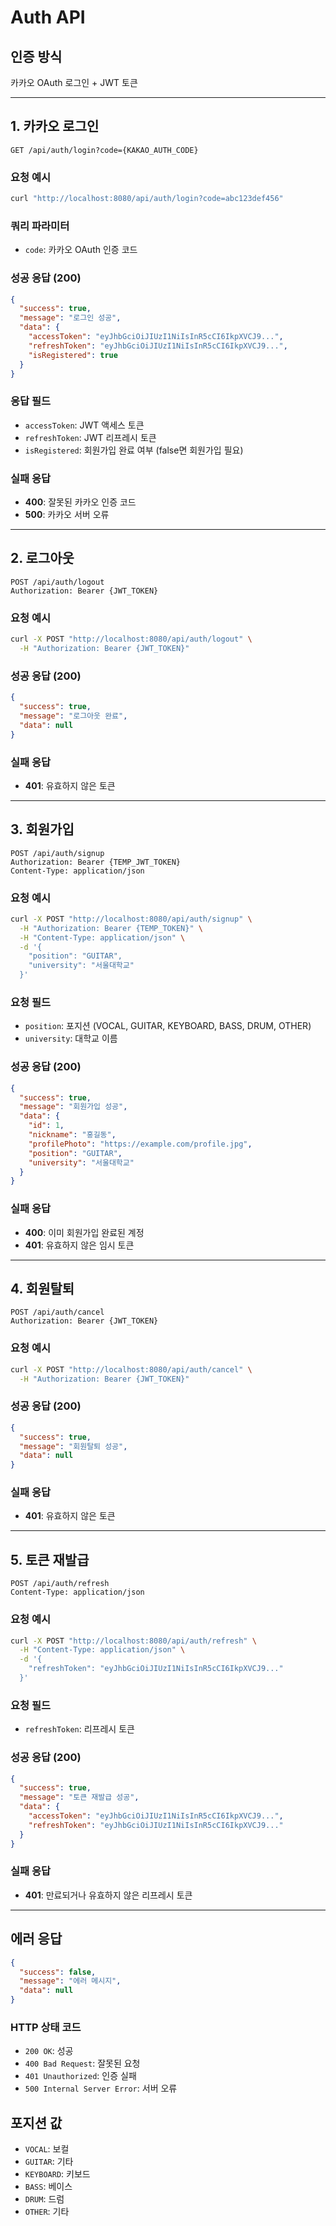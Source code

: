 # Auth API

## 인증 방식
카카오 OAuth 로그인 + JWT 토큰

---

## 1. 카카오 로그인
```
GET /api/auth/login?code={KAKAO_AUTH_CODE}
```

### 요청 예시
```bash
curl "http://localhost:8080/api/auth/login?code=abc123def456"
```

### 쿼리 파라미터
- `code`: 카카오 OAuth 인증 코드

### 성공 응답 (200)
```json
{
  "success": true,
  "message": "로그인 성공",
  "data": {
    "accessToken": "eyJhbGciOiJIUzI1NiIsInR5cCI6IkpXVCJ9...",
    "refreshToken": "eyJhbGciOiJIUzI1NiIsInR5cCI6IkpXVCJ9...",
    "isRegistered": true
  }
}
```

### 응답 필드
- `accessToken`: JWT 액세스 토큰
- `refreshToken`: JWT 리프레시 토큰
- `isRegistered`: 회원가입 완료 여부 (false면 회원가입 필요)

### 실패 응답
- **400**: 잘못된 카카오 인증 코드
- **500**: 카카오 서버 오류

---

## 2. 로그아웃
```
POST /api/auth/logout
Authorization: Bearer {JWT_TOKEN}
```

### 요청 예시
```bash
curl -X POST "http://localhost:8080/api/auth/logout" \
  -H "Authorization: Bearer {JWT_TOKEN}"
```

### 성공 응답 (200)
```json
{
  "success": true,
  "message": "로그아웃 완료",
  "data": null
}
```

### 실패 응답
- **401**: 유효하지 않은 토큰

---

## 3. 회원가입
```
POST /api/auth/signup
Authorization: Bearer {TEMP_JWT_TOKEN}
Content-Type: application/json
```

### 요청 예시
```bash
curl -X POST "http://localhost:8080/api/auth/signup" \
  -H "Authorization: Bearer {TEMP_TOKEN}" \
  -H "Content-Type: application/json" \
  -d '{
    "position": "GUITAR",
    "university": "서울대학교"
  }'
```

### 요청 필드
- `position`: 포지션 (VOCAL, GUITAR, KEYBOARD, BASS, DRUM, OTHER)
- `university`: 대학교 이름

### 성공 응답 (200)
```json
{
  "success": true,
  "message": "회원가입 성공",
  "data": {
    "id": 1,
    "nickname": "홍길동",
    "profilePhoto": "https://example.com/profile.jpg",
    "position": "GUITAR",
    "university": "서울대학교"
  }
}
```

### 실패 응답
- **400**: 이미 회원가입 완료된 계정
- **401**: 유효하지 않은 임시 토큰

---

## 4. 회원탈퇴
```
POST /api/auth/cancel
Authorization: Bearer {JWT_TOKEN}
```

### 요청 예시
```bash
curl -X POST "http://localhost:8080/api/auth/cancel" \
  -H "Authorization: Bearer {JWT_TOKEN}"
```

### 성공 응답 (200)
```json
{
  "success": true,
  "message": "회원탈퇴 성공",
  "data": null
}
```

### 실패 응답
- **401**: 유효하지 않은 토큰

---

## 5. 토큰 재발급
```
POST /api/auth/refresh
Content-Type: application/json
```

### 요청 예시
```bash
curl -X POST "http://localhost:8080/api/auth/refresh" \
  -H "Content-Type: application/json" \
  -d '{
    "refreshToken": "eyJhbGciOiJIUzI1NiIsInR5cCI6IkpXVCJ9..."
  }'
```

### 요청 필드
- `refreshToken`: 리프레시 토큰

### 성공 응답 (200)
```json
{
  "success": true,
  "message": "토큰 재발급 성공",
  "data": {
    "accessToken": "eyJhbGciOiJIUzI1NiIsInR5cCI6IkpXVCJ9...",
    "refreshToken": "eyJhbGciOiJIUzI1NiIsInR5cCI6IkpXVCJ9..."
  }
}
```

### 실패 응답
- **401**: 만료되거나 유효하지 않은 리프레시 토큰

---

## 에러 응답
```json
{
  "success": false,
  "message": "에러 메시지",
  "data": null
}
```

### HTTP 상태 코드
- `200 OK`: 성공
- `400 Bad Request`: 잘못된 요청
- `401 Unauthorized`: 인증 실패
- `500 Internal Server Error`: 서버 오류

## 포지션 값
- `VOCAL`: 보컬
- `GUITAR`: 기타
- `KEYBOARD`: 키보드
- `BASS`: 베이스
- `DRUM`: 드럼
- `OTHER`: 기타